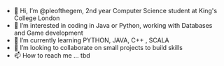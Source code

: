 - 👋 Hi, I’m @pleofthegem, 2nd year Computer Science student at King's College London
- 👀 I’m interested in coding in Java or Python, working with Databases and Game development 
- 🌱 I’m currently learning PYTHON, JAVA, C++ , SCALA
- 💞️ I’m looking to collaborate on small projects to build skills
- 📫 How to reach me ... tbd

<!---
pleofthegem/pleofthegem is a ✨ special ✨ repository because its `README.md` (this file) appears on your GitHub profile.
You can click the Preview link to take a look at your changes.
--->
